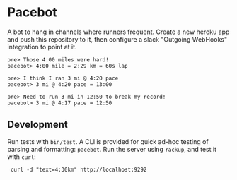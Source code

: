 Pacebot
=======

A bot to hang in channels where runners frequent.  Create a new heroku app and
push this repository to it, then configure a slack "Outgoing WebHooks"
integration to point at it.

    pre> Those 4:00 miles were hard!
    pacebot> 4:00 mile = 2:29 km = 60s lap

    pre> I think I ran 3 mi @ 4:20 pace
    pacebot> 3 mi @ 4:20 pace = 13:00

    pre> Need to run 3 mi in 12:50 to break my record!
    pacebot> 3 mi @ 4:17 pace = 12:50

Development
-----------

Run tests with `bin/test`. A CLI is provided for quick ad-hoc testing of
parsing and formatting: `pacebot`. Run the server using `rackup`, and test it
with `curl`:

     curl -d "text=4:30km" http://localhost:9292
